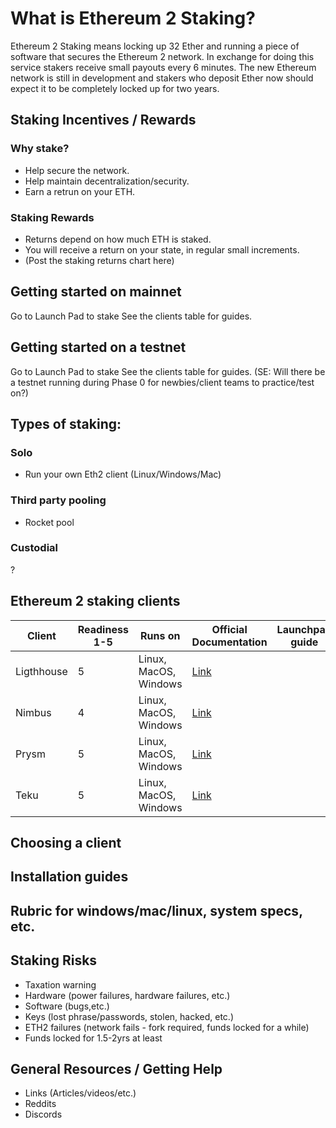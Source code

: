 # What is Ethereum 2 Staking?

Ethereum 2 Staking means locking up 32 Ether and running a piece of software that secures the Ethereum 2 network. In exchange for doing this service stakers receive small payouts every 6 minutes. The new Ethereum network is still in development and stakers who deposit Ether now should expect it to be completely locked up for two years.

## Staking Incentives / Rewards 
### Why stake? 
- Help secure the network. 
- Help maintain decentralization/security. 
- Earn a retrun on your ETH.

### Staking Rewards
- Returns depend on how much ETH is staked.
- You will receive a return on your state, in regular small increments.
- (Post the staking returns chart here)

## Getting started on mainnet
Go to Launch Pad to stake
See the clients table for guides.

## Getting started on a testnet
Go to Launch Pad to stake
See the clients table for guides.
(SE: Will there be a testnet running during Phase 0 for newbies/client teams to practice/test on?)

## Types of staking:
### Solo
- Run your own Eth2 client (Linux/Windows/Mac)
### Third party pooling
- Rocket pool
### Custodial
?

## Ethereum 2 staking clients

|Client|Readiness 1-5|Runs on|Official Documentation|Launchpad guide|Complete guide|Video|
|---|---|---|---|---|---|---|
|Ligthhouse| 5 | Linux, MacOS, Windows | [Link](https://lighthouse-book.sigmaprime.io/) |  |  |  |
|Nimbus| 4 | Linux, MacOS, Windows | [Link](https://status-im.github.io/nim-beacon-chain/) |  |  |  |
|Prysm| 5 | Linux, MacOS, Windows | [Link](https://docs.prylabs.network/docs/) |  |  |  |
|Teku| 5 | Linux, MacOS, Windows | [Link](https://docs.teku.pegasys.tech/en/latest/) |  |  |  |

## Choosing a client

## Installation guides

## Rubric for windows/mac/linux, system specs, etc.

## Staking Risks
- Taxation warning
- Hardware (power failures, hardware failures, etc.)
- Software (bugs,etc.)
- Keys (lost phrase/passwords, stolen, hacked, etc.)
- ETH2 failures (network fails - fork required, funds locked for a while)
- Funds locked for 1.5-2yrs at least

## General Resources / Getting Help
- Links (Articles/videos/etc.)
- Reddits
- Discords

